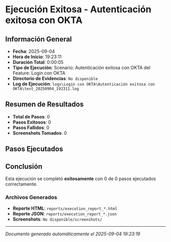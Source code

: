 # Ejecución Exitosa - Autenticación exitosa con OKTA

## Información General

- **Fecha**: 2025-09-04
- **Hora de Inicio**: 19:23:11
- **Duración Total**: 0:00:05
- **Tipo de Ejecución**: Scenario: Autenticación exitosa con OKTA del Feature: Login con OKTA
- **Directorio de Evidencias**: `No disponible`
- **Log de Ejecución**: `logs\Login con OKTA\Autenticación exitosa con OKTA\test_20250904_192311.log`

## Resumen de Resultados

- **Total de Pasos**: 0
- **Pasos Exitosos**: 0
- **Pasos Fallidos**: 0
- **Screenshots Tomados**: 0

## Pasos Ejecutados

## Conclusión

Esta ejecución se completó **exitosamente** con 0 de 0 pasos ejecutados correctamente.

### Archivos Generados

- **Reporte HTML**: `reports/execution_report_*.html`
- **Reporte JSON**: `reports/execution_report_*.json`
- **Screenshots**: `No disponible/screenshots/`

---
*Documento generado automáticamente el 2025-09-04 19:23:19*
